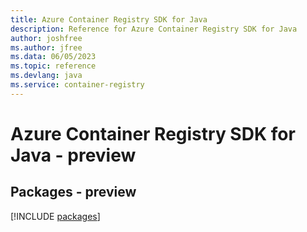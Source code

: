 ```yaml
---
title: Azure Container Registry SDK for Java
description: Reference for Azure Container Registry SDK for Java
author: joshfree
ms.author: jfree
ms.data: 06/05/2023
ms.topic: reference
ms.devlang: java
ms.service: container-registry
---
```

# Azure Container Registry SDK for Java - preview
## Packages - preview
[!INCLUDE [packages](container-registry-index.md)]